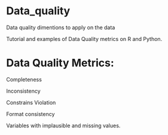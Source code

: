 # Data_quality

Data quality dimentions to apply on the data

Tutorial and examples of Data Quality metrics on R and Python.

# Data Quality Metrics:

   Completeness 
   
   Inconsistency
   
   Constrains Violation
   
   Format consistency
   
   Variables with implausible and missing values.

